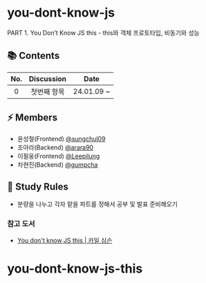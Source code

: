 # you-dont-know-js
PART 1. You Don’t Know JS this - this와 객체 프로토타입, 비동기와 성능

## 📚 Contents

| No. | Discussion | Date |
| :-: | :---------: | :-: |
|0| 첫번째 항목 | 24.01.09 ~ |

## ⚡️ Members
* 윤성철(Frontend) [@sungchul09](https://github.com/sungchul09)
* 조아라(Backend) [@arara90](https://github.com/arara90)
* 이필웅(Frontend) [@Leepilung](https://github.com/Leepilung)
* 차현진(Backend) [@gumpcha](https://github.com/gumpcha)

## 📝 Study Rules
* 분량을 나누고 각자 맡을 파트를 정해서 공부 및 발표 준비해오기

### 참고 도서
- [You don't know JS this | 카일 심슨](https://www.aladin.co.kr/shop/wproduct.aspx?ItemId=114466258)
# you-dont-know-js-this
